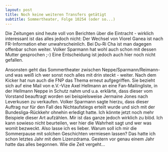 ```yaml
---
layout: post
title: Noch keine weiteren Transfers getätigt
subtitle: Sommertheater, Folge 10254 (oder so...)
---
```


Die Zeitungen sind heute voll von Berichten über die Eintracht - wirklich interessant ist das alles jedoch nicht: Der Wechsel von Viorel Ganea ist nach FR-Information eher unwahrscheinlich. Bei Du-Ri Cha ist man dagegen offenbar schon weiter. Volker Sparmann hat wohl auch schon mit dessen Mutter gesprochen ;-) Eine Entscheidung ist jedoch auch hier noch nicht gefallen.

Ansonsten geht das Sommertheater zwischen Neppe/Sparmann/Reimann- und was weiß ich wer sonst noch alles mit drin steckt - weiter. Nach dem Kicker hat nun auch die FNP das Thema erneut aufgegriffen. Sie bezieht sich auf eine Mail von e.V.-Vize Axel Hellmann an eine Fan-Mailingliste, in der Hellmann Neppe in Schutz nahm und u.a. erklärte, dass dieser vom Vorstand beauftragt worden sei beispielsweise Jermaine Jones nach Leverkusen zu verkaufen. Volker Sparmann sagte hierzu, dass dieser Auftrag nur für den Fall des Nichtaufstiegs erteilt wurde und sich mit der Bundesliga-Rückkehr ohnehin erledigt hatte. Ich könnte jetzt noch mehr Beispiele dieser Art aufzählen. Mir ist das ganze jedoch wirklich zu blöd. Ich kann sowieso nicht beurteilen, wer hier die Wahrheit sagt und wer was womit bezweckt. Also lasse ich es lieber. Warum soll ich mir die Sommerpause mit solchen Geschichten vermiesen lassen? Das hatte ich schon letztes Jahr mit dem Lizenzdrama. Gestern vor genau einem Jahr hatte das alles begonnen. Wie die Zeit vergeht...
